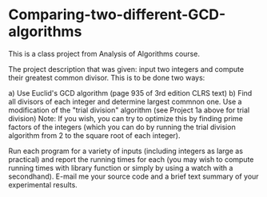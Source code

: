 # Comparing-two-different-GCD-algorithms
This is a class project from Analysis of Algorithms course.

The project description that was given: input two integers and compute their greatest common
divisor. This is to be done two ways:

a) Use Euclid's GCD algorithm (page 935 of 3rd edition CLRS text)
b) Find all divisors of each integer and determine largest commnon one.
   Use a modification of the  "trial division" algorithm (see Project 1a above for trial division)
   Note: If you wish, you can try to optimize this by finding prime factors of the integers 
   (which you can do by running the trial division algorithm from 2 to the 
     square root of each integer).

Run each program for a variety of inputs (including integers as large as 
practical) and report the running times for each (you may wish to compute 
running times with library function or simply by using a watch with a 
secondhand). E-mail me your source code and a brief text summary of your 
experimental results.
